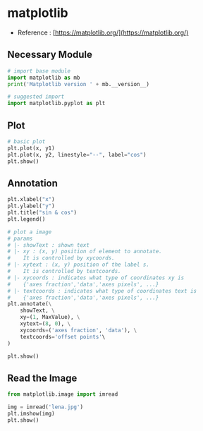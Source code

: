 # matplotlib



* Reference : [https://matplotlib.org/](https://matplotlib.org/)



## Necessary Module 

```python
# import base module
import matplotlib as mb
print('Matplotlib version ' + mb.__version__)

# suggested import
import matplotlib.pyplot as plt
```



## Plot

```python
# basic plot
plt.plot(x, y1)
plt.plot(x, y2, linestyle="--", label="cos")
plt.show()
```



## Annotation 

```python
plt.xlabel("x")
plt.ylabel("y")
plt.title("sin & cos")
plt.legend()

# plot a image
# params
# |- showText : shown text
# |- xy : (x, y) position of element to annotate.
#    It is controlled by xycoords.
# |- xytext : (x, y) position of the label s.
#    It is controlled by textcoords.
# |- xycoords : indicates what type of coordinates xy is
#    {'axes fraction','data','axes pixels', ...}
# |- textcoords : indicates what type of coordinates text is
#    {'axes fraction','data','axes pixels', ...}
plt.annotate(\
    showText, \
    xy=(1, MaxValue), \
    xytext=(8, 0), \
    xycoords=('axes fraction', 'data'), \
    textcoords='offset points'\
)

plt.show()
```



## Read the Image

```python
from matplotlib.image import imread

img = imread('lena.jpg')
plt.imshow(img)
plt.show()
```